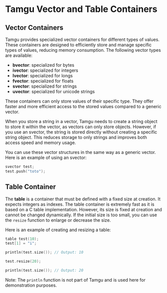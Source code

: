 # Tamgu Vector and Table Containers

## Vector Containers
Tamgu provides specialized vector containers for different types of values. These containers are designed to efficiently store and manage specific types of values, reducing memory consumption. The following vector types are available:

- **bvector**: specialized for bytes
- **ivector**: specialized for integers
- **lvector**: specialized for longs
- **fvector**: specialized for floats
- **svector**: specialized for strings
- **uvector**: specialized for unicode strings

These containers can only store values of their specific type. They offer faster and more efficient access to the stored values compared to a generic vector. 

When you store a string in a vector, Tamgu needs to create a string object to store it within the vector, as vectors can only store objects. However, if you use an svector, the string is stored directly without creating a specific string object. This reduces storage to only strings and improves both access speed and memory usage.

You can use these vector structures in the same way as a generic vector. Here is an example of using an svector:

```cpp
svector test;
test.push("toto");
```

## Table Container
The **table** is a container that must be defined with a fixed size at creation. It expects integers as indexes. The table container is extremely fast as it is based on a C table implementation. However, its size is fixed at creation and cannot be changed dynamically. If the initial size is too small, you can use the `resize` function to enlarge or decrease the size.

Here is an example of creating and resizing a table:

```cpp
table test(10);
test[1] = "i";

println(test.size()); // Output: 10

test.resize(20);

println(test.size()); // Output: 20
```

Note: The `println` function is not part of Tamgu and is used here for demonstration purposes.